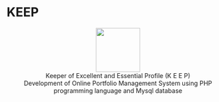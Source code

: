 # KEEP

<p align="center">
<img src="https://github.com/JzCatherine/CS005Project/blob/main/assets/images/icon.png" width="100" height="100" /> <br>
Keeper of Excellent and Essential Profile (K E E P) <br>
Development of Online Portfolio Management System using PHP programming language and Mysql database
</p>


